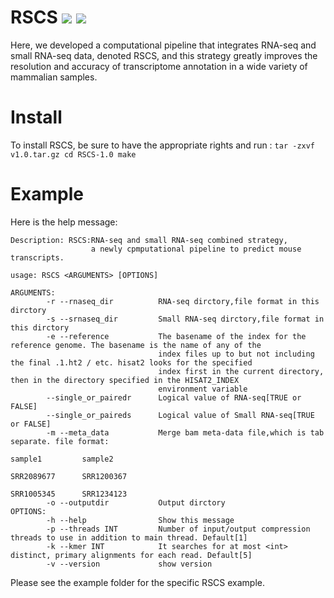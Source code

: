 # RSCS  ![](https://img.shields.io/github/license/summus-kong/RSCS)   ![](https://img.shields.io/github/v/release/summus-kong/RSCS) 

Here, we developed a computational pipeline that integrates RNA-seq and small RNA-seq data, denoted RSCS, and this strategy greatly improves the resolution and accuracy of transcriptome annotation in a wide variety of mammalian samples.

# Install
To install RSCS, be sure to have the appropriate rights and run :
    ```
    tar -zxvf v1.0.tar.gz
    cd RSCS-1.0
    make
    ```
# Example
Here is the help message:
  ```
  Description: RSCS:RNA-seq and small RNA-seq combined strategy,
                    a newly cpmputational pipeline to predict mouse transcripts.

  usage: RSCS <ARGUMENTS> [OPTIONS]

  ARGUMENTS:
          -r --rnaseq_dir          RNA-seq dirctory,file format in this dirctory
          -s --srnaseq_dir         Small RNA-seq dirctory,file format in this dirctory
          -e --reference           The basename of the index for the reference genome. The basename is the name of any of the
                                   index files up to but not including the final .1.ht2 / etc. hisat2 looks for the specified
                                   index first in the current directory, then in the directory specified in the HISAT2_INDEX
                                   environment variable
          --single_or_pairedr      Logical value of RNA-seq[TRUE or FALSE]
          --single_or_paireds      Logical value of Small RNA-seq[TRUE or FALSE]
          -m --meta_data           Merge bam meta-data file,which is tab separate. file format:
                                                                                                  sample1         sample2
                                                                                                  SRR2089677      SRR1200367
                                                                                                  SRR1005345      SRR1234123
          -o --outputdir           Output dirctory
  OPTIONS:
          -h --help                Show this message
          -p --threads INT         Number of input/output compression threads to use in addition to main thread. Default[1]
          -k --kmer INT            It searches for at most <int> distinct, primary alignments for each read. Default[5]
          -v --version             show version
  ```     
Please see the example folder for the specific RSCS example. 
  
